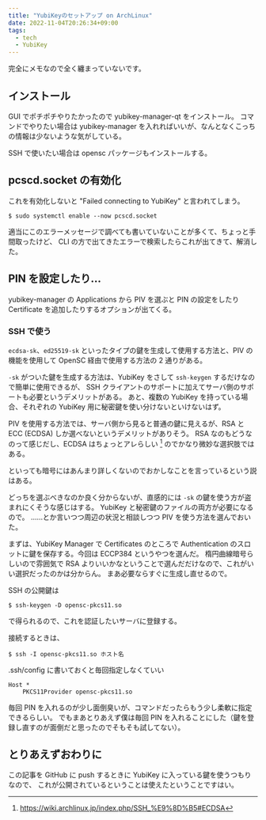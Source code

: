 ```yaml
---
title: "YubiKeyのセットアップ on ArchLinux"
date: 2022-11-04T20:26:34+09:00
tags:
  - tech
  - YubiKey
---
```


完全にメモなので全く纏まっていないです。

## インストール

GUI でポチポチやりたかったので yubikey-manager-qt をインストール。
コマンドでやりたい場合は yubikey-manager を入れればいいが、なんとなくこっちの情報は少ないような気がしている。

SSH で使いたい場合は opensc パッケージもインストールする。

## pcscd.socket の有効化

これを有効化しないと "Failed connecting to YubiKey" と言われてしまう。

```shell
$ sudo systemctl enable --now pcscd.socket
```

適当にこのエラーメッセージで調べても書いていないことが多くて、ちょっと手間取ったけど、
CLI の方で出てきたエラーで検索したらこれが出てきて、解消した。

## PIN を設定したり…

yubikey-manager の Applications から PIV を選ぶと PIN の設定をしたり Certificate を追加したりするオプションが出てくる。

### SSH で使う

`ecdsa-sk`、`ed25519-sk` といったタイプの鍵を生成して使用する方法と、PIV の機能を使用して OpenSC 経由で使用する方法の 2 通りがある。

`-sk` がついた鍵を生成する方法は、YubiKey をさして `ssh-keygen` するだけなので簡単に使用できるが、
SSH クライアントのサポートに加えてサーバ側のサポートも必要というデメリットがある。
あと、複数の YubiKey を持っている場合、それぞれの YubiKey 用に秘密鍵を使い分けないといけないはず。

PIV を使用する方法では、サーバ側から見ると普通の鍵に見えるが、RSA と ECC (ECDSA) しか選べないというデメリットがありそう。
RSA なのもどうなのって感じだし、ECDSA はちょっとアレらしい [^1] のでかなり微妙な選択肢ではある。

といっても暗号にはあんまり詳しくないのでおかしなことを言っているという説はある。

どっちを選ぶべきなのか良く分からないが、直感的には `-sk` の鍵を使う方が盗まれにくそうな感じはする。
YubiKey と秘密鍵のファイルの両方が必要になるので。
……とか言いつつ周辺の状況と相談しつつ PIV を使う方法を選んでおいた。

まずは、YubiKey Manager で Certificates のところで Authentication のスロットに鍵を保存する。今回は ECCP384 というやつを選んだ。
楕円曲線暗号らしいので雰囲気で RSA よりいいかなということで選んだだけなので、これがいい選択だったのかは分からん。
まあ必要ならすぐに生成し直せるので。

SSH の公開鍵は


```shell
$ ssh-keygen -D opensc-pkcs11.so
```

で得られるので、これを認証したいサーバに登録する。

接続するときは、

```shell
$ ssh -I opensc-pkcs11.so ホスト名
```

.ssh/config に書いておくと毎回指定しなくていい

```plaintext
Host *
    PKCS11Provider opensc-pkcs11.so
```

毎回 PIN を入れるのが少し面倒臭いが、コマンドだったらもう少し柔軟に指定できるらしい。
でもまあとりあえず僕は毎回 PIN を入れることにした（鍵を登録し直すのが面倒だと思ったのでそもそも試してない）。

## とりあえずおわりに

この記事を GitHub に push するときに YubiKey に入っている鍵を使うつもりなので、
これが公開されているということは使えたということですはい。

[^1]: https://wiki.archlinux.jp/index.php/SSH_%E9%8D%B5#ECDSA
